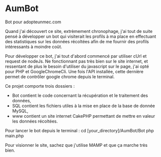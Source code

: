 AumBot
======

Bot pour adopteunmec.com


Quand j'ai découvert ce site, extrèmement chronophage, j'ai tout de suite pensé à développer un bot qui visiterait les profils à ma place en effectuant des statistiques sur les données récoltées afin de me fournir des profils intéressants à moindre coût.

Pour développer ce bot, j'ai tout d'abord commencé par utiliser cUrl et request de nodeJs. Ne fonctionnant pas très bien sur le site internet, et ressentant de plus le besoin d'utiliser du javascript sur le page, j'ai opté pour PHP et GoogleChromeCli.
Une fois l'API installée, cette dernière permet de contrôler google chrome depuis le terminal.

Ce projet comporte trois dossiers :
- Bot contient le code concernant la récupération et le traitement des données,
- SQL contient les fichiers utiles à la mise en place de la base de donnée MySQL,
- www contient un site internet CakePHP permettant de mettre en valeur les données récoltées.

Pour lancer le bot depuis le terminal :
cd [your_directory]/AumBot/Bot
php main.php

Pour visionner le site, sachez que j'utilise MAMP et que ça marche très bien.


